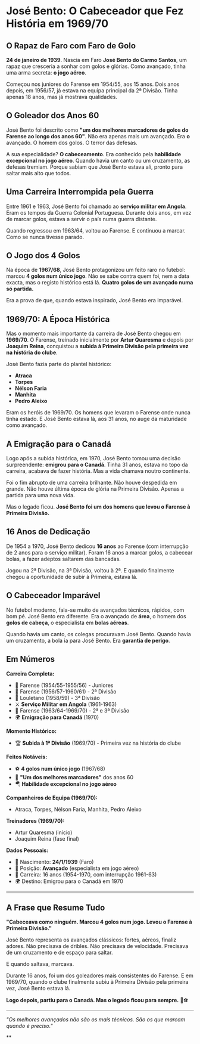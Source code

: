 # José Bento: O Cabeceador que Fez História em 1969/70

## O Rapaz de Faro com Faro de Golo

**24 de janeiro de 1939**. Nascia em Faro **José Bento do Carmo Santos**, um rapaz que cresceria a sonhar com golos e glórias. Como avançado, tinha uma arma secreta: **o jogo aéreo**.

Começou nos juniores do Farense em 1954/55, aos 15 anos. Dois anos depois, em 1956/57, já estava na equipa principal da 2ª Divisão. Tinha apenas 18 anos, mas já mostrava qualidades.

## O Goleador dos Anos 60

José Bento foi descrito como **"um dos melhores marcadores de golos do Farense ao longo dos anos 60"**. Não era apenas mais um avançado. Era **o** avançado. O homem dos golos. O terror das defesas.

A sua especialidade? **O cabeceamento**. Era conhecido pela **habilidade excepcional no jogo aéreo**. Quando havia um canto ou um cruzamento, as defesas tremiam. Porque sabiam que José Bento estava ali, pronto para saltar mais alto que todos.

## Uma Carreira Interrompida pela Guerra

Entre 1961 e 1963, José Bento foi chamado ao **serviço militar em Angola**. Eram os tempos da Guerra Colonial Portuguesa. Durante dois anos, em vez de marcar golos, estava a servir o país numa guerra distante.

Quando regressou em 1963/64, voltou ao Farense. E continuou a marcar. Como se nunca tivesse parado.

## O Jogo dos 4 Golos

Na época de **1967/68**, José Bento protagonizou um feito raro no futebol: marcou **4 golos num único jogo**. Não se sabe contra quem foi, nem a data exacta, mas o registo histórico está lá. **Quatro golos de um avançado numa só partida.**

Era a prova de que, quando estava inspirado, José Bento era imparável.

## 1969/70: A Época Histórica

Mas o momento mais importante da carreira de José Bento chegou em **1969/70**. O Farense, treinado inicialmente por **Artur Quaresma** e depois por **Joaquim Reina**, conquistou a **subida à Primeira Divisão pela primeira vez na história do clube**.

José Bento fazia parte do plantel histórico:
- **Atraca**
- **Torpes**
- **Nélson Faria**
- **Manhita**
- **Pedro Aleixo**

Eram os heróis de 1969/70. Os homens que levaram o Farense onde nunca tinha estado. E José Bento estava lá, aos 31 anos, no auge da maturidade como avançado.

## A Emigração para o Canadá

Logo após a subida histórica, em 1970, José Bento tomou uma decisão surpreendente: **emigrou para o Canadá**. Tinha 31 anos, estava no topo da carreira, acabava de fazer história. Mas a vida chamava noutro continente.

Foi o fim abrupto de uma carreira brilhante. Não houve despedida em grande. Não houve última época de glória na Primeira Divisão. Apenas a partida para uma nova vida.

Mas o legado ficou. **José Bento foi um dos homens que levou o Farense à Primeira Divisão.**

## 16 Anos de Dedicação

De 1954 a 1970, José Bento dedicou **16 anos** ao Farense (com interrupção de 2 anos para o serviço militar). Foram 16 anos a marcar golos, a cabecear bolas, a fazer adeptos saltarem das bancadas.

Jogou na 2ª Divisão, na 3ª Divisão, voltou à 2ª. E quando finalmente chegou a oportunidade de subir à Primeira, estava lá.

## O Cabeceador Imparável

No futebol moderno, fala-se muito de avançados técnicos, rápidos, com bom pé. José Bento era diferente. Era o avançado de **área**, o homem dos **golos de cabeça**, o especialista em **bolas aéreas**.

Quando havia um canto, os colegas procuravam José Bento. Quando havia um cruzamento, a bola ia para José Bento. Era **garantia de perigo**.

## Em Números

**Carreira Completa:**
- 🎽 Farense (1954/55-1955/56) - Juniores
- 🎽 Farense (1956/57-1960/61) - 2ª Divisão
- 🎽 Louletano (1958/59) - 3ª Divisão
- ⚔️ **Serviço Militar em Angola** (1961-1963)
- 🎽 Farense (1963/64-1969/70) - 2ª e 3ª Divisão
- 🌍 **Emigração para Canadá** (1970)

**Momento Histórico:**
- 🏆 **Subida à 1ª Divisão** (1969/70) - Primeira vez na história do clube

**Feitos Notáveis:**
- ⚽ **4 golos num único jogo** (1967/68)
- 🎯 **"Um dos melhores marcadores"** dos anos 60
- 🪂 **Habilidade excepcional no jogo aéreo**

**Companheiros de Equipa (1969/70):**
- Atraca, Torpes, Nélson Faria, Manhita, Pedro Aleixo

**Treinadores (1969/70):**
- Artur Quaresma (início)
- Joaquim Reina (fase final)

**Dados Pessoais:**
- 📅 Nascimento: **24/1/1939** (Faro)
- 🎯 Posição: **Avançado** (especialista em jogo aéreo)
- 🏃 Carreira: 16 anos (1954-1970, com interrupção 1961-63)
- 🌍 Destino: Emigrou para o Canadá em 1970

---

## A Frase que Resume Tudo

**"Cabeceava como ninguém. Marcou 4 golos num jogo. Levou o Farense à Primeira Divisão."**

José Bento representa os avançados clássicos: fortes, aéreos, finaliz adores. Não precisava de dribles. Não precisava de velocidade. Precisava de um cruzamento e de espaço para saltar.

E quando saltava, marcava.

Durante 16 anos, foi um dos goleadores mais consistentes do Farense. E em 1969/70, quando o clube finalmente subiu à Primeira Divisão pela primeira vez, José Bento estava lá.

**Logo depois, partiu para o Canadá. Mas o legado ficou para sempre.** 🦁⚽

---

*"Os melhores avançados não são os mais técnicos. São os que marcam quando é preciso."*

**